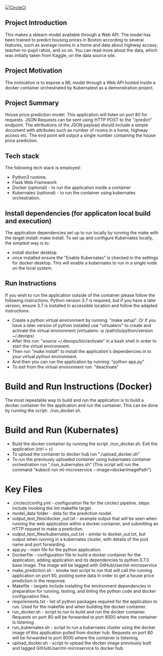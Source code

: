 [![CircleCI](https://dl.circleci.com/status-badge/img/gh/guid1111/DevOps_Microservices/tree/develop.svg?style=svg)](https://dl.circleci.com/status-badge/redirect/gh/guid1111/DevOps_Microservices/tree/develop)

## Project Introduction

This makes a sklearn model available through a Web API.  The model has been trained to predict housing prices in Boston according to several features, such as average rooms in a home and data about highway access, teacher-to-pupil ratios, and so on. You can read more about the data, which was initially taken from Kaggle, on the data source site. 

## Project Motivation

The motivation is to expose a ML model through a Web API hosted inside a docker container orchestrated by Kubernatest as a demonstration project.

## Project Summary

House price prediction model.
This application will listen on port 80 for requests. JSON Requests can be sent using HTTP POST to the "/predict" endpoint.  The attributions of ths JSON payload should include a simple document with attributes such as number of rooms in a home, highway access etc. The end point will output a single number containing the house price prediction.

## Tech stack

The following tech stack is employed:
- Python3 runtime.
- Flask Web Framework
- Docker (optional) - to run the application inside a container
- Kubernates (optional) - to run the container using kubernates orchestration.

## Install dependencies (for applicaton local build and execution)

The application dependencies set up to run locally by running the make with the target install: make install.
To set up and configure Kubernates locally, the simplest way is to:
- install docker desktop
- once installed ensure the "Enable Kubernates" is checked in the settings for docker desktop.  This will enable a kubernates to run in a single node on the local system.

## Run Instructions

If you wish to run the application outside of the container please follow the following instructions.  Python version 3.7 is required, but if you have a later version, ensure 3.7 is installed in accessible location and follow the adapted instructions.

- Create a python virtual environment by running: "make setup".  Or if you have a later version of python installed use "virtualenv" to create and activate the virtual environment (virtualenv -p /path/to/python/version ~/.devops)
- After this run: "source ~/.devops/bin/activate" in a bash shell in order to start the virtual environment.
- Then run "make install" to install the application's dependencies in to your virtual python environment.
- And then you can run the application by running: "python app.py"
- To exit from the virtual environment run: "deactivate"

# Build and Run Instructions (Docker)

The most repeatable way to build and run the application is to build a docker container for the application and run the container.
This can be done by running the script: ./run_docker.sh.  

# Build and Run (Kubernates)

- Build the docker container by running the script ./run_docker.sh.  Exit the application (ctrl + c)
- To upload the container to docker hub  run "./upload_docker.sh"
- To run the previously uploaded container using kubernates container orchestration run "./run_kubernates.sh" (This script will run the command "kubectl run ml-microservice --image=dockerImagePath")


# Key Files
- .circleci/config.yml - configuration file for the circleci pipeline.  steps include invoking the lint makefile target.
- model_data folder - data for the prediction model.
- output_text_files/docker_out.txt - example output that will be seen when running the web application within a docker container, and submitting an HTTP request to make a prediction.
- output_text_files/kubernates_out.txt - similar to docker_out.txt, but output when running in a kubernates cluster, with details of the pod name and port forwarding.
- app.py - main file for the python application.
- Dockerfile - configuration file to build a docker container for the application, adding application and its dependencies to python:3.7.3 base image.  The image will be tagged with GitHubUser/ml-microservice
- make_prediction.sh - smoke test script to run that will call the running application on port 80, posting some data in order to get a house price prediction in the response.
- Makefile - targets include installing the environment dependencies in preparation for running, testing, and linting the python code and docker configuration files.
- requirements.txt - list of python packages required for the application to run.  Used for the makefile and when building the docker container.
- run_docker.sh - script to run to build and run the docker container.  Requests on port 80 will be forwarded to port 8000 where the container is listening.
- run_kubernates.sh - script to run a kubernates cluster using the docker image of this application pulled from docker hub.  Requests on port 80 will be forwarded to port 8000 where the container is listening.
- upload_docker.sh - script to upload the docker image previously built and tagged GitHubUser/ml-microservice to docker hub.